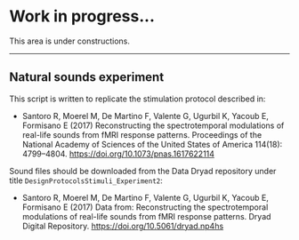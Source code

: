 # Work in progress...

This area is under constructions.

---

## Natural sounds experiment
This script is written to replicate the stimulation protocol described in:
- Santoro R, Moerel M, De Martino F, Valente G, Ugurbil K, Yacoub E, Formisano E (2017) Reconstructing the spectrotemporal modulations of real-life sounds from fMRI response patterns. Proceedings of the National Academy of Sciences of the United States of America 114(18): 4799–4804. <https://doi.org/10.1073/pnas.1617622114>

Sound files should be downloaded from the Data Dryad repository under title `DesignProtocolsStimuli_Experiment2`:
- Santoro R, Moerel M, De Martino F, Valente G, Ugurbil K, Yacoub E, Formisano E (2017) Data from: Reconstructing the spectrotemporal modulations of real-life sounds from fMRI response patterns. Dryad Digital Repository. https://doi.org/10.5061/dryad.np4hs
